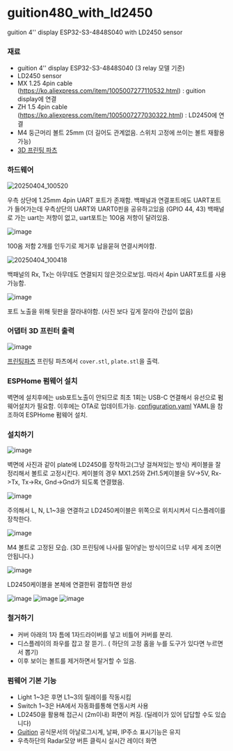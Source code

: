 # guition480_with_ld2450
guition 4'' display ESP32-S3-4848S040 with LD2450 sensor

### 재료
- guition 4'' display ESP32-S3-4848S040 (3 relay 모델 기준)
- LD2450 sensor
- MX 1.25 4pin cable (https://ko.aliexpress.com/item/1005007277110532.html) : guition display에 연결
- ZH 1.5 4pin cable (https://ko.aliexpress.com/item/1005007277030322.html) : LD2450에 연결
- M4 둥근머리 볼트 25mm (더 길어도 관계없음. 스위치 고정에 쓰이는 볼트 재활용가능)
- [3D 프린팅 파츠](https://github.com/wooooooooooook/guition480_with_ld2450/tree/main/printing%20parts)

### 하드웨어
![20250404_100520](https://github.com/user-attachments/assets/110cf85d-78dd-4490-9936-346bdb5f3f59)

우측 상단에 1.25mm 4pin UART 포트가 존재함.
백패널과 연결포트에도 UART포트가 들어가는데 우측상단의 UART와 UART0핀을 공유하고있음 (GPIO 44, 43) 
백패널로 가는 uart는 저항이 없고, uart포트는 100옴 저항이 달려있음. 

![image](https://github.com/user-attachments/assets/eccc24ef-9188-4089-99c6-754f5f22a104)

100옴 저함 2개를 인두기로 제거후 납을묻혀 연결시켜야함.

![20250404_100418](https://github.com/user-attachments/assets/822efe3d-059b-403a-b36f-22f405a06086)

백패널의 Rx, Tx는 아무데도 연결되지 않은것으로보임.
따라서 4pin UART포트를 사용 가능함.

![image](https://github.com/user-attachments/assets/b6296e05-ef48-4c88-aae4-91ac7f33fd70)

포트 노출을 위해 뒷판을 잘라내야함. (사진 보다 깊게 잘라야 간섭이 없음)

### 어댑터 3D 프린터 출력
![image](https://github.com/user-attachments/assets/7cfcbe32-7a6a-458f-b7b9-c156670a34f7)

[프린팅파츠](https://github.com/wooooooooooook/guition480_with_ld2450/tree/main/printing%20parts)
프린팅 파츠에서 `cover.stl`, `plate.stl`을 출력.

### ESPHome 펌웨어 설치
벽면에 설치후에는 usb포트노출이 안되므로 최초 1회는 USB-C 연결해서 유선으로 펌웨어설치가 필요함.
이후에는 OTA로 업데이트가능. 
[configuration.yaml](https://github.com/wooooooooooook/guition480_with_ld2450/blob/main/esphome%20configuration/guition.yaml)
YAML을 참조하여 ESPHome 펌웨어 설치.

### 설치하기
![image](https://github.com/user-attachments/assets/748dec2e-e754-4aeb-88b1-2e5e764efeb9)

벽면에 사진과 같이 plate에 LD2450를 장착하고(그냥 걸쳐져있는 방식) 케이블을 잘 정리해서 볼트로 고정시킨다.
케이블의 경우 MX1.25와 ZH1.5케이블을 5V->5V, Rx->Tx, Tx->Rx, Gnd->Gnd가 되도록 연결했음. 

![image](https://github.com/user-attachments/assets/58a36884-8bc0-4e73-afeb-f3ff0228e65f)

주의해서 L, N, L1~3을 연결하고 LD2450케이블은 위쪽으로 위치시켜서 디스플레이를 장착한다.

![image](https://github.com/user-attachments/assets/76d232d0-d741-4f59-ac8e-7e8499bfe7e6)

M4 볼트로 고정된 모습. (3D 프린팅에 나사를 밀어넣는 방식이므로 너무 세게 조이면 안됩니다.)

![image](https://github.com/user-attachments/assets/33ef70d4-cff1-4161-bc7d-31d5e897e3f9)

LD2450케이블을 본체에 연결한뒤 결합하면 완성

![image](https://github.com/user-attachments/assets/3f13a045-a6b8-484e-acb1-1dd9a4206324)
![image](https://github.com/user-attachments/assets/31ea0772-27b0-45b8-b8c5-89d06812b5d4)
![image](https://github.com/user-attachments/assets/d90dffc9-d535-4843-857b-d76246447aa5)

### 철거하기
- 커버 아래의 1자 틈에 1자드라이버를 넣고 비틀어 커버를 분리.
- 디스플레이의 좌우를 잡고 잘 뜯기.. ( 하단의 고정 홈을 누를 도구가 있다면 누르면서 뽑기)
- 이후 보이는 볼트를 제거하면서 탈거할 수 있음.


### 펌웨어 기본 기능
- Light 1~3은 후면 L1~3의 릴레이를 작동시킴
- Switch 1~3은 HA에서 자동화를통해 연동시켜 사용
- LD2450을 활용해 접근시 (2m이내) 화면이 켜짐. (딜레이가 있어 답답할 수도 있습니다)
- [Guition](https://devices.esphome.io/devices/Guition-ESP32-S3-4848S040) 공식문서의 아날로그시계, 날짜, IP주소 표시기능은 유지
- 우측하단의 Radar모양 버튼 클릭시 실시간 레이더 화면
